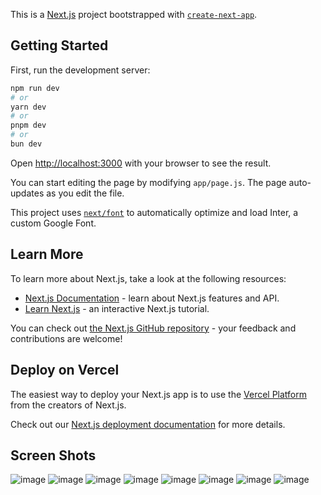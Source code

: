 This is a [Next.js](https://nextjs.org/) project bootstrapped with [`create-next-app`](https://github.com/vercel/next.js/tree/canary/packages/create-next-app).

## Getting Started

First, run the development server:

```bash
npm run dev
# or
yarn dev
# or
pnpm dev
# or
bun dev
```

Open [http://localhost:3000](http://localhost:3000) with your browser to see the result.

You can start editing the page by modifying `app/page.js`. The page auto-updates as you edit the file.

This project uses [`next/font`](https://nextjs.org/docs/basic-features/font-optimization) to automatically optimize and load Inter, a custom Google Font.

## Learn More

To learn more about Next.js, take a look at the following resources:

- [Next.js Documentation](https://nextjs.org/docs) - learn about Next.js features and API.
- [Learn Next.js](https://nextjs.org/learn) - an interactive Next.js tutorial.

You can check out [the Next.js GitHub repository](https://github.com/vercel/next.js/) - your feedback and contributions are welcome!

## Deploy on Vercel

The easiest way to deploy your Next.js app is to use the [Vercel Platform](https://vercel.com/new?utm_medium=default-template&filter=next.js&utm_source=create-next-app&utm_campaign=create-next-app-readme) from the creators of Next.js.

Check out our [Next.js deployment documentation](https://nextjs.org/docs/deployment) for more details.

## Screen Shots

![image](https://github.com/user-attachments/assets/18b3387c-f631-4bed-9d8b-f17c3691bbd6)
![image](https://github.com/user-attachments/assets/2467fe30-3d92-4481-9390-b75c0222fbc0)
![image](https://github.com/user-attachments/assets/351b8999-618d-4d04-876f-a1e9ea56fa23)
![image](https://github.com/user-attachments/assets/9a337527-9442-40b4-b041-778aac43eae9)
![image](https://github.com/user-attachments/assets/f01d6586-50ad-4513-9139-5995fa6243c2)
![image](https://github.com/user-attachments/assets/9d6894ca-226e-4a69-bf97-d1b1bcdad042)
![image](https://github.com/user-attachments/assets/9ddaeeae-0462-41c8-890f-de747dc104ea)
![image](https://github.com/user-attachments/assets/df40c112-7a70-4424-a8e8-e6a640876dab)









